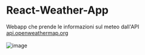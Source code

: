 # React-Weather-App
Webapp che prende le informazioni sul meteo dall'API <a href="https://api.openweathermap.org">api.openweathermap.org</a><br /><br />
![image](https://user-images.githubusercontent.com/78600927/182629412-48bc8fbb-b0b5-4abd-9490-2cab552f7001.png)
